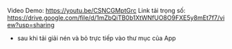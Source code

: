 Video Demo: https://youtu.be/CSNCGMptGrc
Link tải trọng số: https://drive.google.com/file/d/1mZbQiTB0b1XtWNfUO8O9FXE5y8mEt7f7/view?usp=sharing
- sau khi tải giải nén và bỏ trực tiếp vào thư mục của App 